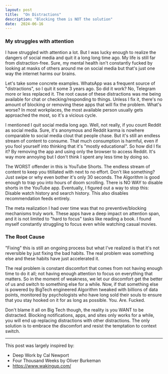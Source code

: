 ```yaml
---
layout: post
title:  "On Distractions"
description: "Blocking them is NOT the solution"
date:  2024-06-16
---
```


### My struggles with attention

I have struggled with attention a lot. But I was lucky enough to realize the dangers of social media and quit it a long long time ago. My life is still far from distraction-free. Sure, my mental health isn't constantly fucked by looking at masks of others around me on social media but that's just one way the internet harms our brains.

Let's take some concrete examples. WhatsApp was a frequent source of "distractions", so I quit it some 3 years ago. So did it work? No, Telegram more or less replaced it. The root cause of these distractions was me being available for chat or checking/responding to things. Unless I fix it, there's no amount of blocking or removing these apps that will fix the problem. What's worse? In most workplaces, the most available person usually gets approached the most, so it's a vicious cycle.

I mentioned I quit social media long ago. Well, not really, if you count Reddit as social media. Sure, it's anonymous and Reddit karma is nowhere comparable to social media clout that people chase. But it's still an endless stream of content to consume. That much consumption is harmful, even if you fool yourself into thinking that it's "mostly educational". So how did I fix it? By removing the app and using only the browser to access Reddit. It's way more annoying but I don't think I spent any less time by doing so.

The WORST offender in this is YouTube Shorts. The endless stream of content to keep you titillated with next to no effort. Don't like something? Just swipe or why even bother it's only 30 seconds. The Algorithm is good enough to trap you into hours of doom scrolling. There is NO WAY to disable shorts in the YouTube app. Eventually, I figured out a way to stop this: Disable watch history and search history. This also disables recommendation feeds entirely.

The meta realization I had over time was that no preventive/blocking mechanisms truly work. These apps have a deep impact on attention span, and it is not limited to "hard to focus" tasks like reading a book. I found myself constantly struggling to focus even while watching casual movies.

### The Root Cause

"Fixing" this is still an ongoing process but what I've realized is that it's not reversible by just fixing the bad habits. The real problem was something else and these habits have just accelerated it.

The real problem is constant discomfort that comes from not having enough time to do it all; not having enough attention to focus on everything that matters. So in the moment of weakness, we let our discomfort get the better of us and switch to something else for a while. Now, if that something else is powered by BigTech engineered Algorithm tweaked with billions of data points, monitored by psychologists who have long sold their souls to ensure that you stay hooked on it for as long as possible. You. Are. Fucked.

Don't blame it all on Big Tech though, the reality is you WANT to be distracted. Blocking notifications, apps, and sites only works for a while, you will end up replacing distractions with other distractions. The only solution is to embrace the discomfort and resist the temptation to context switch.

<hr>

This post was largely inspired by:

- Deep Work by Cal Newport
- Four Thousand Weeks by Oliver Burkeman
- https://www.wakingup.com/
